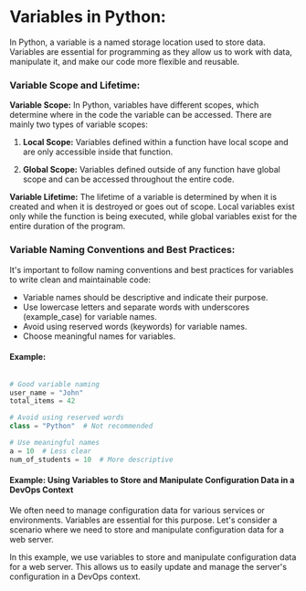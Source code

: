 # Variables in Python:

In Python, a variable is a named storage location used to store data. Variables are essential for programming as they allow us to work with data, manipulate it, and make our code more flexible and reusable. 

### Variable Scope and Lifetime:

**Variable Scope:** In Python, variables have different scopes, which determine where in the code the variable can be accessed. There are mainly two types of variable scopes:

1. **Local Scope:** Variables defined within a function have local scope and are only accessible inside that function.


2. **Global Scope:** Variables defined outside of any function have global scope and can be accessed throughout the entire code.


**Variable Lifetime:** The lifetime of a variable is determined by when it is created and when it is destroyed or goes out of scope. Local variables exist only while the function is being executed, while global variables exist for the entire duration of the program.

### Variable Naming Conventions and Best Practices:

It's important to follow naming conventions and best practices for variables to write clean and maintainable code:

- Variable names should be descriptive and indicate their purpose.
- Use lowercase letters and separate words with underscores (example_case) for variable names.
- Avoid using reserved words (keywords) for variable names.
- Choose meaningful names for variables.

#### Example:

```python

# Good variable naming
user_name = "John"
total_items = 42

# Avoid using reserved words
class = "Python"  # Not recommended

# Use meaningful names
a = 10  # Less clear
num_of_students = 10  # More descriptive
```


#### Example: Using Variables to Store and Manipulate Configuration Data in a DevOps Context

We often need to manage configuration data for various services or environments. Variables are essential for this purpose. Let's consider a scenario where we need to store and manipulate configuration data for a web server.


In this example, we use variables to store and manipulate configuration data for a web server. This allows us to easily update and manage the server's configuration in a DevOps context.